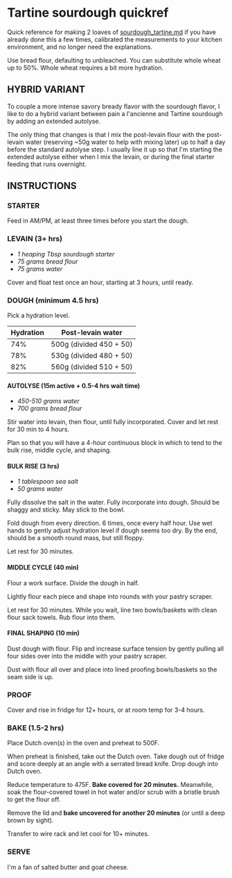 # Tartine sourdough quickref

Quick reference for making 2 loaves of [sourdough_tartine.md](sourdough_tartine.md) if you have already done this a few times, calibrated the measurements to your kitchen environment, and no longer need the explanations.

Use bread flour, defaulting to unbleached. You can substitute whole wheat up to 50%. Whole wheat requires a bit more hydration.

## HYBRID VARIANT
To couple a more intense savory bready flavor with the sourdough flavor, I like to do a hybrid variant between pain a l'ancienne and Tartine sourdough by adding an extended autolyse. 

The only thing that changes is that I mix the post-levain flour with the post-levain water (reserving ~50g water to help with mixing later) up to half a day before the standard autolyse step. I usually line it up so that I'm starting the extended autolyse either when I mix the levain, or during the final starter feeding that runs overnight.

## INSTRUCTIONS

### STARTER
Feed in AM/PM, at least three times before you start the dough.

### LEVAIN (3+ hrs)
+ *1 heaping Tbsp sourdough starter*
+ *75 grams bread flour*
+ *75 grams water*

Cover and float test once an hour, starting at 3 hours, until ready.

### DOUGH (minimum 4.5 hrs)

Pick a hydration level.

Hydration | Post-levain water
:--- | ---
74% | 500g (divided 450 + 50)
78% | 530g (divided 480 + 50)
82% | 560g (divided 510 + 50)

#### AUTOLYSE (15m active + 0.5-4 hrs wait time)
+ *450-510 grams water*
+ *700 grams bread flour*

Stir water into levain, then flour, until fully incorporated. Cover and let rest for 30 min to 4 hours.

Plan so that you will have a 4-hour continuous block in which to tend to the bulk rise, middle cycle, and shaping.

#### BULK RISE (3 hrs)
+ *1 tablespoon sea salt*
+ *50 grams water*

Fully dissolve the salt in the water. Fully incorporate into dough. Should be shaggy and sticky. May stick to the bowl.

Fold dough from every direction. 6 times, once every half hour. Use wet hands to gently adjust hydration level if dough seems too dry. By the end, should be a smooth round mass, but still floppy.

Let rest for 30 minutes.

#### MIDDLE CYCLE (40 min)

Flour a work surface. Divide the dough in half.

Lightly flour each piece and shape into rounds with your pastry scraper.

Let rest for 30 minutes. While you wait, line two bowls/baskets with clean flour sack towels. Rub flour into them. 

#### FINAL SHAPING (10 min)

Dust dough with flour. Flip and increase surface tension by gently pulling all four sides over into the middle with your pastry scraper.

Dust with flour all over and place into lined proofing bowls/baskets so the seam side is up.

### PROOF

Cover and rise in fridge for 12+ hours, or at room temp for 3-4 hours.

### BAKE (1.5-2 hrs)

Place Dutch oven(s) in the oven and preheat to 500F.

When preheat is finished, take out the Dutch oven. Take dough out of fridge and score deeply at an angle with a serrated bread knife. Drop dough into Dutch oven.

Reduce temperature to 475F. **Bake covered for 20 minutes.** Meanwhile, soak the flour-covered towel in hot water and/or scrub with a bristle brush to get the flour off.

Remove the lid and **bake uncovered for another 20 minutes** (or until a deep brown by sight).

Transfer to wire rack and let cool for 10+ minutes.

### SERVE

I'm a fan of salted butter and goat cheese.
